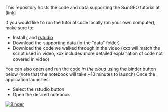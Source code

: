 This repository hosts the code and data supporting the SunGEO tutorial at [link]

If you would like to run the tutorial code locally (on your own computer), make sure to:
- Install [r](https://www.r-project.org/) and [rstudio](https://posit.co/download/rstudio-desktop/)
- Download the supporting data (in the "data" folder)
- Download the code we walked through in the video (xxx will match the script used in video, xxx includes more detailed explanation of code not covered in video)



You can also open and run the code *in the cloud* using the binder button below (note that the notebook will take ~10 minutes to launch)
Once the application launches:
- Select the rstudio button
- Open the desired notebook
  
[![Binder](https://mybinder.org/badge_logo.svg)](https://mybinder.org/v2/gh/rpiatt/SunGEO_tutorial/HEAD)
